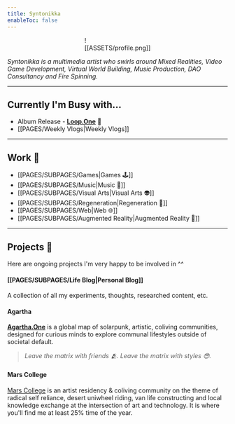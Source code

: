 ```yaml
---
title: Syntonikka
enableToc: false
---
```


<div style="width: 30%; margin: 0 auto">

![[ASSETS/profile.png]]

</div>

*Syntonikka is a multimedia artist who swirls around Mixed Realities, Video Game Development, Virtual World Building, Music Production, DAO Consultancy and Fire Spinning.*

----
## Currently I'm Busy with...
- Album Release - [**Loop.One**](https://syntonikka.bandcamp.com/album/loop-one) 🎉
- [[PAGES/Weekly Vlogs|Weekly Vlogs]]
----
## Work 🦭
- [[PAGES/SUBPAGES/Games|Games 🕹️]]
- [[PAGES/SUBPAGES/Music|Music 🎹]]
- [[PAGES/SUBPAGES/Visual Arts|Visual Arts 👽]]
- [[PAGES/SUBPAGES/Regeneration|Regeneration 🌱]]
- [[PAGES/SUBPAGES/Web|Web 🌐]]
- [[PAGES/SUBPAGES/Augmented Reality|Augmented Reality 👻]]
----
## Projects 🦚
Here are ongoing projects I'm very happy to be involved in ^^

#### [[PAGES/SUBPAGES/Life Blog|Personal Blog]]
A collection of all my experiments, thoughts, researched content, etc.

#### Agartha
**[Agartha.One](https://agartha.one)** is a global map of solarpunk, artistic, coliving communities, designed for curious minds to explore communal lifestyles outside of societal default.
> *Leave the matrix with friends 🫂. Leave the matrix with styles 😎.*

#### Mars College
[Mars College](https://mars.college/) is an artist residency & coliving community on the theme of radical self reliance, desert uniwheel riding, van life constructing and local knowledge exchange at the intersection of art and technology. It is where you'll find me at least 25% time of the year.